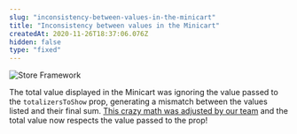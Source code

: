 ```yaml
---
slug: "inconsistency-between-values-in-the-minicart"
title: "Inconsistency between values in the Minicart"
createdAt: 2020-11-26T18:37:06.076Z
hidden: false
type: "fixed"
---
```


![Store Framework](https://raw.githubusercontent.com/vtexdocs/dev-portal-content/main/images/inconsistency-between-values-in-the-minicart-0.png)

The total value displayed in the Minicart was ignoring the value passed to the `totalizersToShow` prop, generating a mismatch between the values listed and their final sum. [This crazy math was adjusted by our team](https://github.com/vtex-apps/checkout-summary/pull/38) and the total value now respects the value passed to the prop!
